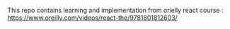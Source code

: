 This repo contains learning and implementation from orielly react course : https://www.oreilly.com/videos/react-the/9781801812603/
